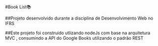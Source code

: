 #Book List📚

##Projeto desenvolvido durante a disciplina de Desenvolvimento Web no IFRS

##Este projeto foi construido utlizando nodeJs com base na arquitetura MVC , consumindo a API do Google Books utilizando o padrão REST


